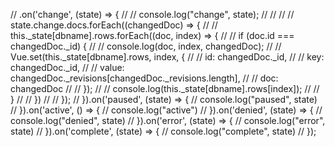 
  // .on('change', (state) => {
  //     // console.log("change", state);
  //     //
  //     // state.change.docs.forEach((changedDoc) => {
  //     //   this._state[dbname].rows.forEach((doc, index) => {
  //     //     if (doc.id === changedDoc._id) {
  //     //       console.log(doc, index, changedDoc);
  //     //       Vue.set(this._state[dbname].rows, index, {
  //     //         id: changedDoc._id,
  //     //         key: changedDoc._id,
  //     //         value: changedDoc._revisions[changedDoc._revisions.length],
  //     //         doc: changedDoc
  //     //       });
  //     //       console.log(this._state[dbname].rows[index]);
  //     //     }
  //     //   })
  //     // });
  //   }).on('paused', (state) => {
  //     console.log("paused", state)
  //   }).on('active', () => {
  //     console.log("active")
  //   }).on('denied', (state) => {
  //     console.log("denied", state)
  //   }).on('error', (state) => {
  //     console.log("error", state)
  //   }).on('complete', (state) => {
  //     console.log("complete", state)
  //   });
